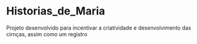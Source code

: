 # Historias_de_Maria
 Projeto desenvolvido para incentivar a criatividade e desenvolvimento das cirnças, assim como um registro
